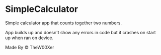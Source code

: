 # SimpleCalculator
Simple calculator app that counts together two numbers.

App builds up and doesn't show any errors in code but it crashes on start up when ran on device.

Made By © TheW00Xer
